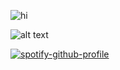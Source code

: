![hi](https://komarev.com/ghpvc/?username=military-fashioned)

![alt text](https://static.wikia.nocookie.net/vsbattles/images/d/d2/Switzerlandbasche2.png/revision/latest/scale-to-width-down/400?cb=20170606133114)

[![spotify-github-profile](https://spotify-github-profile.kittinanx.com/api/view?uid=31rwylevpxs37x3z2bsxjmkbajqy&cover_image=true&theme=default&show_offline=true&background_color=121212&interchange=false)](https://github.com/kittinan/spotify-github-profile)
